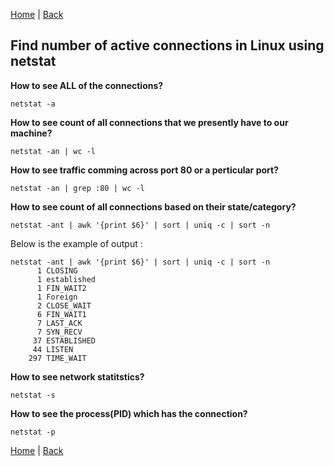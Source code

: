 [Home](https://debbiswal.github.io/Tech-BITE) \| [Back](https://debbiswal.github.io/Tech-BITE/#linux)

## Find number of active connections in Linux using netstat

**How to see ALL of the connections?**  
```shell
netstat -a
```  

**How to see count of all connections that we presently have to our machine?**  
```shell
netstat -an | wc -l
```  

**How to see traffic comming across port 80 or a perticular port?**  
```shell
netstat -an | grep :80 | wc -l
```  

**How to see count of all connections based on their state/category?**  
```shell
netstat -ant | awk '{print $6}' | sort | uniq -c | sort -n
```  

Below is the example of output :  
```shell
netstat -ant | awk '{print $6}' | sort | uniq -c | sort -n
      1 CLOSING
      1 established
      1 FIN_WAIT2
      1 Foreign
      2 CLOSE_WAIT
      6 FIN_WAIT1
      7 LAST_ACK
      7 SYN_RECV
     37 ESTABLISHED
     44 LISTEN
    297 TIME_WAIT
```  

**How to see network statitstics?**  
```shell
netstat -s
```  

**How to see the process(PID) which has the connection?**  
```shell
netstat -p
```


[Home](https://debbiswal.github.io/Tech-BITE) \| [Back](https://debbiswal.github.io/Tech-BITE/#linux)
